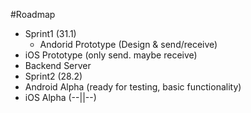 #Roadmap

 - Sprint1 (31.1)
   - Andorid Prototype (Design & send/receive)
  - iOS Prototype (only send. maybe receive)
  - Backend Server
 - Sprint2 (28.2)
  - Android Alpha (ready for testing, basic functionality)
  - iOS Alpha (--||--)
